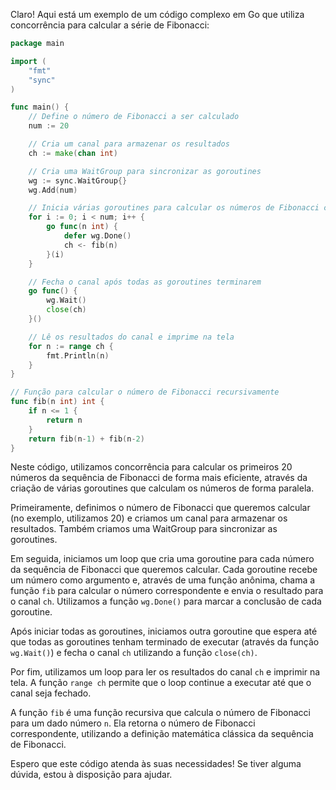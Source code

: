 Claro! Aqui está um exemplo de um código complexo em Go que utiliza concorrência para calcular a série de Fibonacci:

```go
package main

import (
	"fmt"
	"sync"
)

func main() {
	// Define o número de Fibonacci a ser calculado
	num := 20

	// Cria um canal para armazenar os resultados
	ch := make(chan int)

	// Cria uma WaitGroup para sincronizar as goroutines
	wg := sync.WaitGroup{}
	wg.Add(num)

	// Inicia várias goroutines para calcular os números de Fibonacci concorrentemente
	for i := 0; i < num; i++ {
		go func(n int) {
			defer wg.Done()
			ch <- fib(n)
		}(i)
	}

	// Fecha o canal após todas as goroutines terminarem
	go func() {
		wg.Wait()
		close(ch)
	}()

	// Lê os resultados do canal e imprime na tela
	for n := range ch {
		fmt.Println(n)
	}
}

// Função para calcular o número de Fibonacci recursivamente
func fib(n int) int {
	if n <= 1 {
		return n
	}
	return fib(n-1) + fib(n-2)
}
```

Neste código, utilizamos concorrência para calcular os primeiros 20 números da sequência de Fibonacci de forma mais eficiente, através da criação de várias goroutines que calculam os números de forma paralela.

Primeiramente, definimos o número de Fibonacci que queremos calcular (no exemplo, utilizamos 20) e criamos um canal para armazenar os resultados. Também criamos uma WaitGroup para sincronizar as goroutines.

Em seguida, iniciamos um loop que cria uma goroutine para cada número da sequência de Fibonacci que queremos calcular. Cada goroutine recebe um número como argumento e, através de uma função anônima, chama a função `fib` para calcular o número correspondente e envia o resultado para o canal `ch`. Utilizamos a função `wg.Done()` para marcar a conclusão de cada goroutine.

Após iniciar todas as goroutines, iniciamos outra goroutine que espera até que todas as goroutines tenham terminado de executar (através da função `wg.Wait()`) e fecha o canal `ch` utilizando a função `close(ch)`.

Por fim, utilizamos um loop para ler os resultados do canal `ch` e imprimir na tela. A função `range ch` permite que o loop continue a executar até que o canal seja fechado.

A função `fib` é uma função recursiva que calcula o número de Fibonacci para um dado número `n`. Ela retorna o número de Fibonacci correspondente, utilizando a definição matemática clássica da sequência de Fibonacci.

Espero que este código atenda às suas necessidades! Se tiver alguma dúvida, estou à disposição para ajudar.